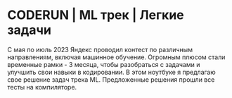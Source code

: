 # CODERUN | ML трек | Легкие задачи
С мая по июль 2023 Яндекс проводил контест по различным направлениям, включая машинное обучение. Огромным плюсом стали временные рамки - 3 месяца, чтобы разобраться с задачами и улучшить свои навыки в кодировании. В этом ноутбуке я предлагаю свое решение задач трека ML. Предложенные решения прошли все тесты на компиляторе.
